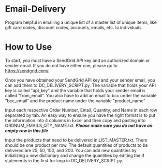 # Email-Delivery
Program helpful in emailing a unique list of a master list of unique items, like gift card codes, discount codes, accounts, emails, etc. to individuals.

# How to Use
To start, you must have a SendGrid API key and an authorized domain or sender email. If you do not have either one, please go to https://sendgrid.com/.

Once you have obtained your SendGrid API key and your sender email, you can add them to DC_DELIVERY_SCRIPT.py. The variable that holds your API key is called "api_key" and the variable that holds your sender email is called "from_email". You also have to add an email to bcc under the variable "bcc_email" and the product name under the variable "product_name"

Input each respective Order Number, Email, Quantity, and Name in each row separated by tab. An easy way to ensure you have the right format is to put the information into 4 columns in Excel and then copy and pasting into ORDNUM_EMAILS_QTY_NAME.txt. ***Please make sure you do not have an empty row in this file***

Input the products that need to be delivered in LIST_MASTER.txt. There should be one product per row. The default quantities of products to be delivered are 25, 50, 100, and 200. You can add new quantities by initializing a new dictionary and change the quantities by editing the if statements in the first for loop in DC_DELIVERY_SCRIPT.py.
